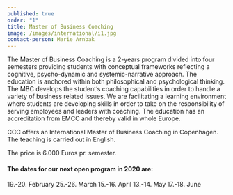 ```yaml
---
published: true
order: "1"
title: Master of Business Coaching
image: /images/international/i1.jpg
contact-person: Marie Arnbak
---
```


The Master of Business Coaching is a 2-years program divided into four semesters providing students with conceptual frameworks reflecting a cognitive, psycho-dynamic and systemic-narrative approach. The education is anchored within both philosophical and psychological thinking. The MBC develops the student’s coaching capabilities in order to handle a variety of business related issues. We are facilitating a learning environment where students are developing skills in order to take on the responsibility of serving employees and leaders with coaching. The education has an accreditation from EMCC and thereby valid in whole Europe.

CCC offers an International Master of Business Coaching in Copenhagen. The teaching is carried out in English.

The price is 6.000 Euros pr. semester.

#### The dates for our next open program in 2020 are: 

19.-20. February
25.-26. March
15.-16. April
13.-14. May
17.-18. June

